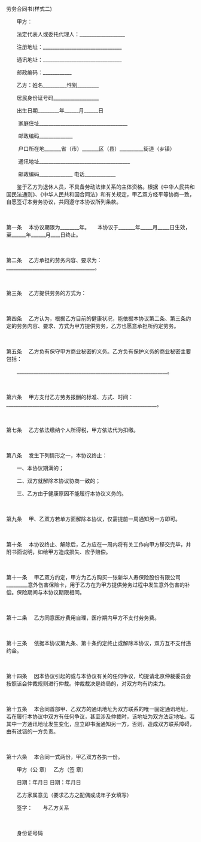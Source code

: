



劳务合同书(样式二)



 

　　甲方：

　　法定代表人或委托代理人：___________________

　　注册地址：_________________________________

　　通讯地址：_________________________________

　　邮政编码：____________　　

　　乙方：姓名__________性别_________

　　居民身份证号码___________________

　　出生日期_________年______月______日

　　 家庭住址_____________________________________

　　 邮政编码______________

　　 户口所在地_______省（市）_______区（县）__________街道（乡镇）

　　 通讯地址______________________________________

　　 邮政编码______________ 电话_____________　　

　　鉴于乙方为退休人员，不具备劳动法律关系的主体资格。根据《中华人民共和国民法通则》、《中华人民共和国合同法》和有关规定，甲乙双方经平等协商一致，自愿签订本劳务协议，共同遵守本协议所列条款。

　　

第一条
　本协议期限为________年。　　本协议于_______年_____月_____日生效，至______年______月____日终止。

　　

第二条
　乙方承担的劳务内容、要求为：_____________________________________。

　　

第三条
　乙方提供劳务的方式为：

　　

第四条
　乙方认为，根据乙方目前的健康状况，能依据本协议第二条、第三条约定的劳务内容、要求、方式为甲方提供劳务，乙方也愿意承担所约定劳务。

　　

第五条
　乙方负有保守甲方商业秘密的义务。乙方负有保护义务的商业秘密主要包括：

　　_______________________________________________________________。

　　

第六条
　甲方支付乙方劳务报酬的标准、方式、时间：　　_______________________________________________________________。

　　

第七条
　乙方依法缴纳个人所得税，甲方依法代为扣缴。

　　

第八条
　发生下列情形之一，本协议终止：　　

　　一、本协议期满的；　　

　　二、双方就解除本协议协商一致的；　　

　　三、乙方由于健康原因不能履行本协议义务的。

　　

第九条
　甲、乙双方若单方面解除本协议，仅需提前一周通知另一方即可。

　　

第十条
　本协议终止、解除后，乙方应在一周内将有关工作向甲方移交完毕，并附书面说明，如给甲方造成损失、应予赔偿。

　　

第十一条
　甲乙双方约定，甲方为乙方购买一张新华人寿保险股份有限公司_________意外伤害保险卡，用于乙方在为甲方提供劳务过程中发生意外伤害的补偿。保险期间与本协议期限相同。

　　

第十二条
　乙方同意医疗费用自理，医疗期内甲方不支付劳务费。

　　

第十三条
　依据本协议第九条、第十条约定终止或解除本协议，双方互不支付违约金。

　　

第十四条
　因本协议引起的或与本协议有关的任何争议，均提请北京仲裁委员会按照该会仲裁规则进行仲裁。仲裁裁决是终局的，对双方均有约束力。

　　

第十五条
　本合同首部甲、乙双方的通讯地址为双方联系的唯一固定通讯地址，若在履行本协议中双方有任何争议，甚至涉及仲裁时，该地址为双方法定地址。若其中一方通讯地址发生变化，应立即书面通知另一方，否则，造成双方联系障碍，由有过错的一方负责。

　　

第十六条
　本合同一式两份，甲乙双方各执一份。 

　　甲方（公 章）　 乙方（签 章）　　

　　日期：年月日 日期：年月日　　

　　乙方家属意见（要求乙方之配偶或成年子女填写）

　　签字：　　与乙方关系

　　

　　身份证号码